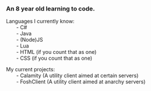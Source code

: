 ### An 8 year old learning to code.

Languages I currently know:
  <br>
  - C#
  <br>
  - Java
  <br>
  - (Node)JS
  <br>
  - Lua
  <br>
  - HTML (if you count that as one)
  <br>
  - CSS (if you count that as one)

My current projects:
  <br>
  - Calamity (A utility client aimed at certain servers)
  <br>
  - FoshClient (A utility client aimed at anarchy servers)
  <br>
